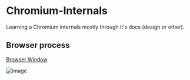 # Chromium-Internals
Learning a Chromium internals mostly through it's docs (design or other).

## Browser process

[Browser Window](https://www.chromium.org/developers/design-documents/browser-window/)

![image](https://github.com/sploitem/Chromium-Internals/assets/34443980/cbb49108-dd42-4ccd-9c76-968dbdfd5c68)
